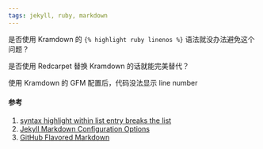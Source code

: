 ```yaml
---
tags: jekyll, ruby, markdown
---
```


是否使用 Kramdown 的 `{% highlight ruby linenos %}` 语法就没办法避免这个问题？

是否使用 Redcarpet 替换 Kramdown 的话就能完美替代？

使用 Kramdown 的 GFM 配置后，代码没法显示 line number

#### 参考

1.  [syntax highlight within list entry breaks the list](https://github.com/jekyll/jekyll/issues/588)
1.  [Jekyll Markdown Configuration Options](http://jekyllrb.com/docs/configuration/#markdown-options)
1.  [GitHub Flavored Markdown](https://help.github.com/articles/github-flavored-markdown/)
